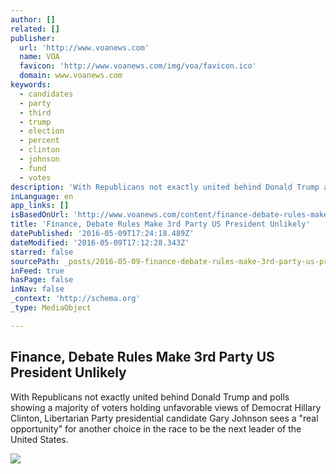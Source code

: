 ```yaml
---
author: []
related: []
publisher:
  url: 'http://www.voanews.com'
  name: VOA
  favicon: 'http://www.voanews.com/img/voa/favicon.ico'
  domain: www.voanews.com
keywords:
  - candidates
  - party
  - third
  - trump
  - election
  - percent
  - clinton
  - johnson
  - fund
  - votes
description: 'With Republicans not exactly united behind Donald Trump and polls showing a majority of voters holding unfavorable views of Democrat Hillary Clinton, Libertarian Party presidential candidate Gary Johnson sees a "real opportunity" for another choice in the race to be the next leader of the United States.'
inLanguage: en
app_links: []
isBasedOnUrl: 'http://www.voanews.com/content/finance-debate-rules-make-3rd-party-us-president-unlikely/3321360.html'
title: 'Finance, Debate Rules Make 3rd Party US President Unlikely'
datePublished: '2016-05-09T17:24:18.489Z'
dateModified: '2016-05-09T17:12:28.343Z'
starred: false
sourcePath: _posts/2016-05-09-finance-debate-rules-make-3rd-party-us-president-unlikely.md
inFeed: true
hasPage: false
inNav: false
_context: 'http://schema.org'
_type: MediaObject

---
```

<article style=""><h1>Finance, Debate Rules Make 3rd Party US President Unlikely</h1><p>With Republicans not exactly united behind Donald Trump and polls showing a majority of voters holding unfavorable views of Democrat Hillary Clinton, Libertarian Party presidential candidate Gary Johnson sees a "real opportunity" for another choice in the race to be the next leader of the United States.</p><img src="http://gdb.voanews.com/50E696FC-83DD-41C4-B19A-6C1958156987_cx0_cy4_cw0_mw1024_mh1024_s.jpg" /></article>